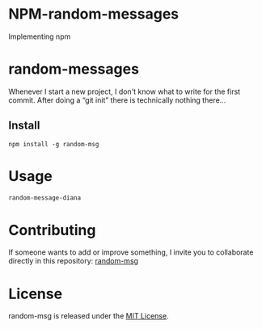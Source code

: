 # NPM-random-messages

Implementing npm

# random-messages

Whenever I start a new project, I don't know what to write for the first commit. After doing a “git init” there is technically nothing there...

## Install

```npm
npm install -g random-msg
```

# Usage

```bash
random-message-diana
```

# Contributing

If someone wants to add or improve something, I invite you to collaborate directly in this repository: [random-msg](https://github.com/DianaCarolina3/NPM-random-messages)

# License

random-msg is released under the [MIT License](https://opensource.org/licenses/MIT).
